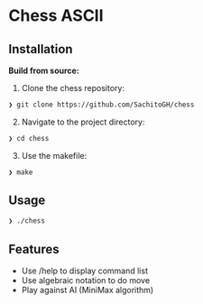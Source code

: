# Chess ASCII


## Installation

**Build from source:**

1. Clone the chess repository:
```sh
❯ git clone https://github.com/SachitoGH/chess
```

2. Navigate to the project directory:
```sh
❯ cd chess
```

3. Use the makefile:
```sh
❯ make
```

## Usage

```sh
❯ ./chess
```

## Features

- Use /help to display command list
- Use algebraic notation to do move
- Play against AI (MiniMax algorithm)

